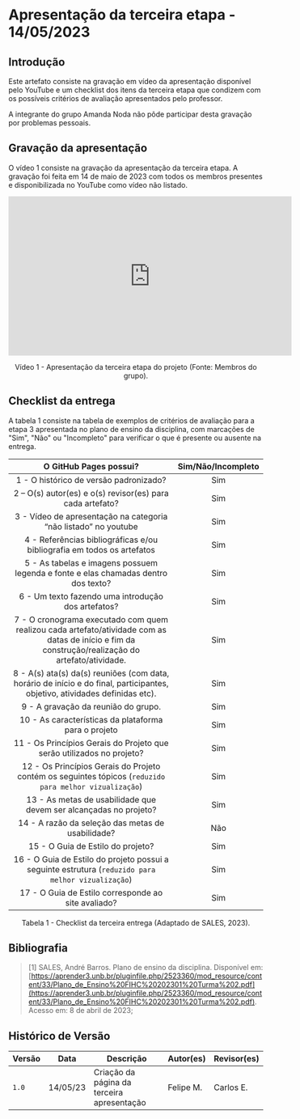 # Apresentação da terceira etapa - 14/05/2023

## Introdução

Este artefato consiste na gravação em vídeo da apresentação disponível pelo YouTube e um checklist dos itens da terceira etapa que condizem com os possíveis critérios de avaliação apresentados pelo professor.

A integrante do grupo Amanda Noda não pôde participar desta gravação por problemas pessoais.

## Gravação da apresentação

O vídeo 1 consiste na gravação da apresentação da terceira etapa. A gravação foi feita em 14 de maio de 2023 com todos os membros presentes e disponibilizada no YouTube como vídeo não listado.

<center>

<iframe width="560" height="315" src="https://www.youtube.com/embed/7aROyIjBVNA" title="YouTube video player" frameborder="0" allow="accelerometer; autoplay; clipboard-write; encrypted-media; gyroscope; picture-in-picture; web-share" allowfullscreen></iframe>

Vídeo 1 - Apresentação da terceira etapa do projeto (Fonte: Membros do grupo).

</center>

## Checklist da entrega

A tabela 1 consiste na tabela de exemplos de critérios de avaliação para a etapa 3 apresentada no plano de ensino da disciplina, com marcações de "Sim", "Não" ou "Incompleto" para verificar o que é presente ou ausente na entrega.

<center>

|**O GitHub Pages possui?**|**Sim/Não/Incompleto**|
|:------------------------:|:--------------------:|
|1 - O histórico de versão padronizado?|Sim|
|2 – O(s) autor(es) e o(s) revisor(es) para cada artefato?|Sim|
|3 - Vídeo de apresentação na categoria “não listado” no youtube|Sim|
|4 - Referências bibliográficas e/ou bibliografia em todos os artefatos|Sim|
|5 - As tabelas e imagens possuem legenda e fonte e elas chamadas dentro dos texto?|Sim|
|6 - Um texto fazendo uma introdução dos artefatos?|Sim|
|7 - O cronograma executado com quem realizou cada artefato/atividade com as datas de início e fim da construção/realização do artefato/atividade.| Sim |
|8 - A(s) ata(s) da(s) reuniões (com data, horário de início e do final, participantes, objetivo, atividades definidas etc).|Sim|
|9 - A gravação da reunião do grupo.|Sim|
|10 - As características da plataforma para o projeto|Sim|
|11 - Os Princípios Gerais do Projeto que serão utilizados no projeto?|Sim|
|12 - Os Princípios Gerais do Projeto contém os seguintes tópicos (`reduzido para melhor vizualização`)|Sim|
|13 - As metas de usabilidade que devem ser alcançadas no projeto?|Sim|
|14 - A razão da seleção das metas de usabilidade?|Não|
|15 - O Guia de Estilo do projeto?|Sim|
|16 - O Guia de Estilo do projeto possui a seguinte estrutura (`reduzido para melhor vizualização`) |Sim|
|17 - O Guia de Estilo corresponde ao site avaliado?|Sim|

Tabela 1 - Checklist da terceira entrega (Adaptado de SALES, 2023).

</center>

## Bibliografia

> [1] SALES, André Barros. Plano de ensino da disciplina. Disponível em: [https://aprender3.unb.br/pluginfile.php/2523360/mod_resource/content/33/Plano_de_Ensino%20FIHC%20202301%20Turma%202.pdf](https://aprender3.unb.br/pluginfile.php/2523360/mod_resource/content/33/Plano_de_Ensino%20FIHC%20202301%20Turma%202.pdf). Acesso em: 8 de abril de 2023;

## Histórico de Versão

|  Versão  |   Data   |                      Descrição          |    Autor(es)   |  Revisor(es)  |
| -------- | -------- | --------------------------------------- | -------------- | ------------- |
|  `1.0`   | 14/05/23 | Criação da página da terceira apresentação | Felipe M. |  Carlos E. |
